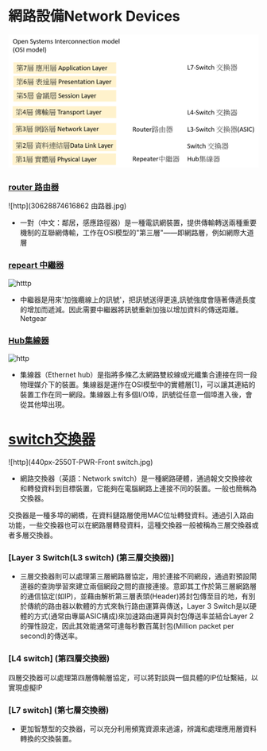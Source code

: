 # 網路設備Network Devices
![http](網路設備.png)
### [router 路由器](https://zh.wikipedia.org/wiki/%E8%B7%AF%E7%94%B1%E5%99%A8)
![http](30628874616862 由路器.jpg)
- 一對（中文：鄰居，感應路徑器）是一種電訊網裝置，提供傳輸轉送兩種重要機制的互聯網傳輸，工作在OSI模型的"第三層"——即網路層，例如網際大道層

### [repeart 中繼器](https://zh.wikipedia.org/wiki/%E4%B8%AD%E7%BB%A7%E5%99%A8)
![htttp](轉發器.jpg)
- 中繼器是用來'加強纜線上的訊號'，把訊號送得更遠,訊號強度會隨著傳遞長度的增加而遞減。因此需要中繼器將訊號重新加強以增加資料的傳送距離。
Netgear

### [Hub集線器](https://zh.wikipedia.org/wiki/%E9%9B%86%E7%B7%9A%E5%99%A8)
![http](集線器.jpg)
- 集線器（Ethernet hub）是指將多條乙太網路雙絞線或光纖集合連接在同一段物理媒介下的裝置。集線器是運作在OSI模型中的實體層[1]，可以讓其連結的裝置工作在同一網段。集線器上有多個I/O埠，訊號從任意一個埠進入後，會從其他埠出現。

# [switch交換器](https://zh.wikipedia.org/wiki/%E7%B6%B2%E8%B7%AF%E4%BA%A4%E6%8F%9B%E5%99%A8)
![http](440px-2550T-PWR-Front switch.jpg)
- 網路交換器（英語：Network switch）是一種網路硬體，通過報文交換接收和轉發資料到目標裝置，它能夠在電腦網路上連接不同的裝置。一般也簡稱為交換器。

交換器是一種多埠的網橋，在資料鏈路層使用MAC位址轉發資料。通過引入路由功能，一些交換器也可以在網路層轉發資料，這種交換器一般被稱為三層交換器或者多層交換器。

### [Layer 3 Switch(L3 switch) (第三層交換器)]
- 三層交換器則可以處理第三層網路層協定，用於連接不同網段，通過對預設閘道器的查詢學習來建立兩個網段之間的直接連接。意即其工作於第三層網路層的通信協定(如IP)，並藉由解析第三層表頭(Header)將封包傳至目的地，有別於傳統的路由器以軟體的方式來執行路由運算與傳送，Layer 3 Switch是以硬體的方式(通常由專屬ASIC構成)來加速路由運算與封包傳送率並結合Layer 2 的彈性設定，因此其效能通常可達每秒數百萬封包(Million packet per second)的傳送率。

### [L4 switch] (第四層交換器)
四層交換器可以處理第四層傳輸層協定，可以將對談與一個具體的IP位址繫結，以實現虛擬IP

### [L7 switch] (第七層交換器)
- 更加智慧型的交換器，可以充分利用頻寬資源來過濾，辨識和處理應用層資料轉換的交換裝置。
